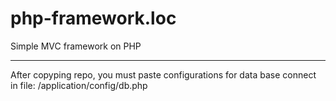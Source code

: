 # php-framework.loc
 Simple MVC framework on PHP

----------------------------

After copyping repo, you must paste configurations for data base connect in file: /application/config/db.php
